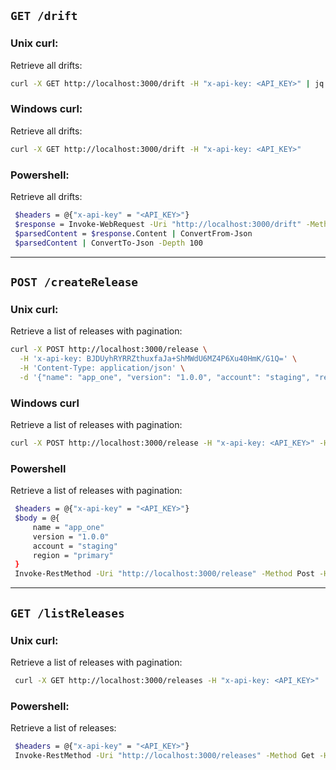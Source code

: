 
## `GET /drift`

### Unix curl:
   Retrieve all drifts:
   ```bash
   curl -X GET http://localhost:3000/drift -H "x-api-key: <API_KEY>" | jq
   ```

### Windows curl:
   Retrieve all drifts:
   ```bash
   curl -X GET http://localhost:3000/drift -H "x-api-key: <API_KEY>"
   ```

### Powershell:
   Retrieve all drifts:
   ```bash
    $headers = @{"x-api-key" = "<API_KEY>"}
    $response = Invoke-WebRequest -Uri "http://localhost:3000/drift" -Method Get -Headers $headers
    $parsedContent = $response.Content | ConvertFrom-Json
    $parsedContent | ConvertTo-Json -Depth 100
   ```

---

## `POST /createRelease`
### Unix curl:
   Retrieve a list of releases with pagination:
   ```bash
   curl -X POST http://localhost:3000/release \
     -H 'x-api-key: BJDUyhRYRRZthuxfaJa+ShMWdU6MZ4P6Xu40HmK/G1Q=' \
     -H 'Content-Type: application/json' \
     -d '{"name": "app_one", "version": "1.0.0", "account": "staging", "region": "primary"}'
   ```

### Windows curl
   Retrieve a list of releases with pagination:
   ```bash
   curl -X POST http://localhost:3000/release -H "x-api-key: <API_KEY>" -H "Content-Type: application/json" -d "{\"name\": \"app_one\", \"version\": \"1.0.0\", \"account\": \"staging\", \"region\": \"primary\"}"
   ```

### Powershell
   Retrieve a list of releases with pagination:
   ```bash
    $headers = @{"x-api-key" = "<API_KEY>"}
    $body = @{
        name = "app_one"
        version = "1.0.0"
        account = "staging"
        region = "primary"
    }
    Invoke-RestMethod -Uri "http://localhost:3000/release" -Method Post -Headers $headers -Body ($body | ConvertTo-Json) -ContentType "application/json"
   ```

---

## `GET /listReleases`

### Unix curl:
   Retrieve a list of releases with pagination:
   ```bash
    curl -X GET http://localhost:3000/releases -H "x-api-key: <API_KEY>"
   ```

### Powershell:
   Retrieve a list of releases:
   ```bash
    $headers = @{"x-api-key" = "<API_KEY>"}
    Invoke-RestMethod -Uri "http://localhost:3000/releases" -Method Get -Headers $headers
